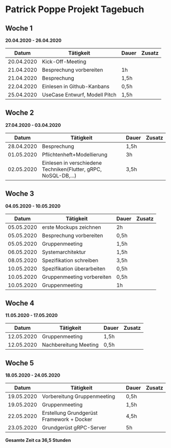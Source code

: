 # Patrick Poppe Projekt Tagebuch



## Woche 1 

__20.04.2020 - 26.04.2020__

| Datum      | Tätigkeit                     | Dauer | Zusatz |
| ---------- | ----------------------------- | ----- | ------ |
| 20.04.2020 | Kick-Off-Meeting              |       |        |
| 21.04.2020 | Besprechung vorbereiten       | 1h    |        |
| 21.04.2020 | Besprechung                   | 1,5h  |        |
| 22.04.2020 | Einlesen in Github-Kanbans    | 0,5h  |        |
| 25.04.2020 | UseCase Entwurf, Modell Pitch | 1,5h  |        |

## Woche 2

**27.04.2020 - 03.04.2020**

| Datum      | Tätigkeit                                                    | Dauer | Zusatz |
| ---------- | ------------------------------------------------------------ | ----- | ------ |
| 28.04.2020 | Besprechung                                                  | 1,5h  |        |
| 01.05.2020 | Pflichtenheft+Modellierung                                   | 3h    |        |
| 02.05.2020 | Einlesen in verschiedene Techniken(Flutter, gRPC, NoSQL-DB,...) | 3,5h  |        |

## Woche 3

**04.05.2020 - 10.05.2020**

| Datum      | Tätigkeit                  | Dauer | Zusatz |
| ---------- | -------------------------- | ----- | ------ |
| 05.05.2020 | erste Mockups zeichnen     | 2h    |        |
| 05.05.2020 | Besprechung vorbereiten    | 0,5h  |        |
| 05.05.2020 | Gruppenmeeting             | 1,5h  |        |
| 06.05.2020 | Systemarchitektur          | 1,5h  |        |
| 08.05.2020 | Spezifikation schreiben    | 3,5h  |        |
| 10.05.2020 | Spezifikation überarbeiten | 0,5h  |        |
| 10.05.2020 | Gruppenmeeting vorbereiten | 0,5h  |        |
| 10.05.2020 | Gruppenmeeting             | 1h    |        |

## Woche 4

**11.05.2020 - 17.05.2020**

| Datum      | Tätigkeit             | Dauer | Zusatz |
| ---------- | --------------------- | ----- | ------ |
| 12.05.2020 | Gruppenmeeting        | 1,5h  |        |
| 12.05.2020 | Nachbereitung Meeting | 0,5h  |        |

## Woche 5

**18.05.2020 - 24.05.2020**

| Datum      | Tätigkeit                                 | Dauer | Zusatz |
| ---------- | ----------------------------------------- | ----- | ------ |
| 19.05.2020 | Vorbereitung Gruppenmeeting               | 0,5h  |        |
| 19.05.2020 | Gruppenmeeting                            | 1,5h  |        |
| 22.05.2020 | Erstellung Grundgerüst Framework + Docker | 4,5h  |        |
| 23.05.2020 | Grundgerüst gRPC-Server                   | 5h    |        |

__Gesamte Zeit ca 36,5 Stunden__ 